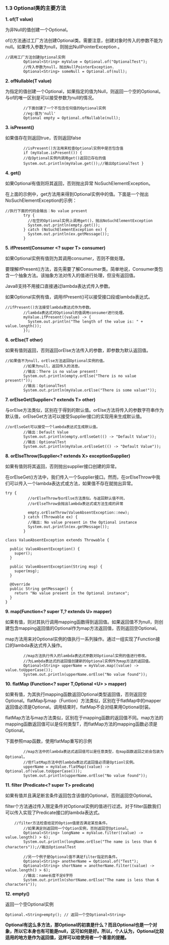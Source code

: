 ### 1.3 Optional类的主要方法

**1. of(T value)**

为非Null的值创建一个Optional。

of()方法通过工厂方法创建Optional类。需要注意，创建对象时传入的参数不能为null。如果传入参数为null，则抛出NullPointerException 。

```
//调用工厂方法创建Optional实例
		Optional<String> myValue = Optional.of("OptionalTest");
		//传入参数为null，抛出NullPointerException.
		Optional<String> someNull = Optional.of(null);
```

**2. ofNullable(T value)**

为指定的值创建一个Optional，如果指定的值为Null，则返回一个空的Optional。与of的唯一区别是可以接受参数为null的情况。

```
		//下面创建了一个不包含任何值的Optional实例
		//eg:值为'null'
		Optional empty = Optional.ofNullable(null);
```

**3. isPresent()**

如果值存在则返回true，否则返回false

```
		//isPresent()方法用来检查Optional实例中是否包含值
		if (myValue.isPresent()) {
		//在Optional实例内调用get()返回已存在的值
		System.out.println(myValue.get());//输出OptionalTest }
```

**4. get()**

如果Optional有值则将其返回，否则抛出异常 NoSuchElementException。

在上面的示例中，get方法用来得到Optional实例中的值。下面是一个抛出NoSuchElementException的示例：

```
//执行下面的代码会输出：No value present 
		try {
		  //在空的Optional实例上调用get()，抛出NoSuchElementException
		  System.out.println(empty.get());
		} catch (NoSuchElementException ex) {
		  System.out.println(ex.getMessage());
		}
```

**5. ifPresent(Consumer <? super T> consumer)**

如果Optional实例有值则为其调用consumer，否则不做处理。

要理解ifPresent()方法，首先需要了解Consumer类。简单地说，Consumer类包含一个抽象方法。该抽象方法对传入的值进行处理，但没有返回值。

Java8支持不用接口直接通过lambda表达式传入参数。

如果Optional实例有值，调用ifPresent()可以接受接口段或lambda表达式。

```
//ifPresent()方法接受lambda表达式作为参数。
		//lambda表达式对Optional的值调用consumer进行处理。
		myValue.ifPresent((value) -> {
		  System.out.println("The length of the value is: " + value.length());
		});
```

**6. orElse(T other)**

如果有值则返回，否则返回orElse方法传入的参数，即参数为默认返回值。

```
//如果值不为null，orElse方法返回Optional实例的值。
		//如果为null，返回传入的消息。
		//输出：There is no value present!
		System.out.println(empty.orElse("There is no value present!"));
		//输出：OptionalTest
		System.out.println(myValue.orElse("There is some value!"));
```

**7. orElseGet(Supplier<? extends T> other)**

与orElse方法类似，区别在于得到的默认值。orElse方法将传入的参数字符串作为默认值，orElseGet方法可以接受Supplier接口的实现用来生成默认值。

```
//orElseGet可以接受一个lambda表达式生成默认值。
		//输出：Default Value
		System.out.println(empty.orElseGet(() -> "Default Value"));
		//输出：OptionalTest
		System.out.println(myValue.orElseGet(() -> "Default Value"));
```

**8. orElseThrow(Supplier<? extends X> exceptionSupplier)**

如果有值则将其返回，否则抛出supplier接口创建的异常。

在orElseGet()方法中，我们传入一个Supplier接口。然而，在orElseThrow中我们可以传入一个lambda表达式或方法，如果值不存在就抛出异常。

```
try {
		  //orElseThrow与orElse方法类似。与返回默认值不同，
		  //orElseThrow会抛出lambda表达式或方法生成的异常 
		 
		  empty.orElseThrow(ValueAbsentException::new);
		} catch (Throwable ex) {
		  //输出: No value present in the Optional instance
		  System.out.println(ex.getMessage());
		}
```

```
class ValueAbsentException extends Throwable {
 
  public ValueAbsentException() {
    super();
  }
 
  public ValueAbsentException(String msg) {
    super(msg);
  }
 
  @Override
  public String getMessage() {
    return "No value present in the Optional instance";
  }
}
```

**9. map(Function<? super T,? extends U> mapper)**

如果有值，则对其执行调用mapping函数得到返回值。如果返回值不为null，则创建包含mapping返回值的Optional作为map方法返回值，否则返回空Optional。

map方法用来对Optional实例的值执行一系列操作。通过一组实现了Function接口的lambda表达式传入操作。

```
		//map方法执行传入的lambda表达式参数对Optional实例的值进行修改。
		//为Lambda表达式的返回值创建新的Optional实例作为map方法的返回值。
		Optional<String> upperName = myValue.map((value) -> value.toUpperCase());
		System.out.println(upperName.orElse("No value found"));
```

**10. flatMap (Function<? super T,Optional \<U> > mapper)**

如果有值，为其执行mapping函数返回Optional类型返回值，否则返回空Optional。flatMap与map（Funtion）方法类似，区别在于flatMap中的mapper返回值必须是Optional。调用结束时，flatMap不会对结果用Optional封装。

flatMap方法与map方法类似，区别在于mapping函数的返回值不同。map方法的mapping函数返回值可以是任何类型T，而flatMap方法的mapping函数必须是Optional。

下面参照map函数，使用flatMap重写的示例

```
		//map方法中的lambda表达式返回值可以是任意类型，在map函数返回之前会包装为Optional。 
		//但flatMap方法中的lambda表达式返回值必须是Optionl实例。 
		upperName = myValue.flatMap((value) -> Optional.of(value.toUpperCase()));
		System.out.println(upperName.orElse("No value found"));
```

**11. filter (Predicate<? super T> predicate)**

如果有值并且满足断言条件返回包含该值的Optional，否则返回空Optional。

filter个方法通过传入限定条件对Optional实例的值进行过滤。对于filter函数我们可以传入实现了Predicate接口的lambda表达式。

```
	//filter方法检查给定的Option值是否满足某些条件。
		//如果满足则返回同一个Option实例，否则返回空Optional。
		Optional<String> longName = myValue.filter((value) -> value.length() > 6);
		System.out.println(longName.orElse("The name is less than 6 characters"));//输出OptionalTest
		 
		//另一个例子是Optional值不满足filter指定的条件。
		Optional<String> anotherName = Optional.of("Test");
		Optional<String> shortName = anotherName.filter((value) -> value.length() > 6);
		//输出：name长度不足6字符
		System.out.println(shortName.orElse("The name is less than 6 characters"));
```

**12. empty()**

返回一个空Optional实例

```
Optional.<String>empty(); // 返回一个空Optional<String>
```

**Optional有这么多方法，那Optional的初衷是什么？而且Optional也是一个对象，所以它本身也有可能是null，这可如何是好。所以，个人认为，Optional比较适用的地方是作为返回值，这样可以给使用者一个善意的提醒。**